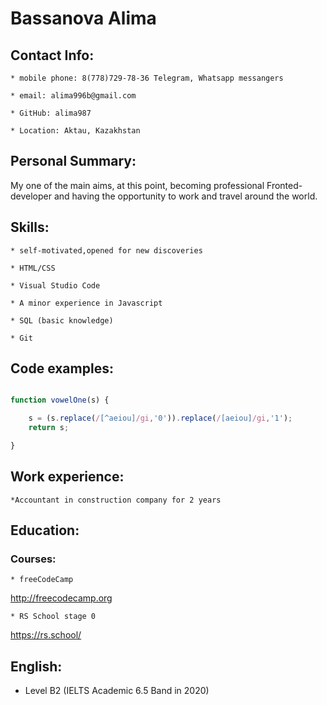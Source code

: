 # Bassanova Alima

## Contact Info:

	* mobile phone: 8(778)729-78-36 Telegram, Whatsapp messangers

	* email: alima996b@gmail.com

	* GitHub: alima987
	
	* Location: Aktau, Kazakhstan


## Personal Summary:

   My one of the main aims, at this point, becoming professional Fronted-developer and having the opportunity to work and travel around the world.

## Skills:

	* self-motivated,opened for new discoveries

	* HTML/CSS

	* Visual Studio Code

	* A minor experience in Javascript

	* SQL (basic knowledge)

	* Git
	
	


## Code examples:

```javascript

function vowelOne(s) {

    s = (s.replace(/[^aeiou]/gi,'0')).replace(/[aeiou]/gi,'1');
	return s;

}

```

## Work experience:

	*Accountant in construction company for 2 years



## Education: 
  
  ### Courses:

	* freeCodeCamp

http://freecodecamp.org
    
	* RS School stage 0
	
https://rs.school/



## English:

   * Level B2 (IELTS Academic 6.5 Band in 2020)
